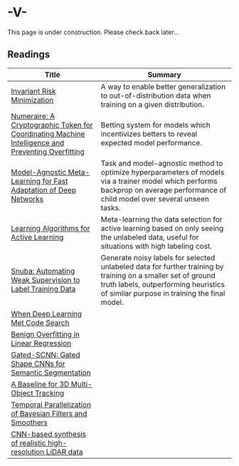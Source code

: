 # -V-

This page is under construction. Please check back later...

## Readings

Title | Summary
|-|-|
[Invariant Risk Minimization](https://arxiv.org/pdf/1907.02893.pdf) | A way to enable better generalization to out-of-distribution data when training on a given distribution.
[Numeraire: A Cryptographic Token for Coordinating Machine Intelligence and Preventing Overfitting](https://numer.ai/whitepaper.pdf) | Betting system for models which incentivizes betters to reveal expected model performance.
[Model-Agnostic Meta-Learning for Fast Adaptation of Deep Networks](https://arxiv.org/pdf/1703.03400.pdf) | Task and model-agnostic method to optimize hyperparameters of models via a trainer model which performs backprop on average performance of child model over several unseen tasks.
[Learning Algorithms for Active Learning](https://arxiv.org/pdf/1708.00088.pdf) | Meta-learning the data selection for active learning based on only seeing the unlabeled data, useful for situations with high labeling cost.
[Snuba: Automating Weak Supervision to Label Training Data](http://www.vldb.org/pvldb/vol12/p223-varma.pdf) | Generate noisy labels for selected unlabeled data for further training by training on a smaller set of ground truth labels, outperforming heuristics of similar purpose in training the final model.
[When Deep Learning Met Code Search](https://arxiv.org/pdf/1905.03813.pdf) |
[Benign Overfitting in Linear Regression](https://arxiv.org/pdf/1906.11300v1.pdf) |
[Gated-SCNN: Gated Shape CNNs for Semantic Segmentation](https://arxiv.org/pdf/1907.05740.pdf) |
[A Baseline for 3D Multi-Object Tracking](https://arxiv.org/pdf/1907.03961.pdf) |
[Temporal Parallelization of Bayesian Filters and Smoothers](https://arxiv.org/pdf/1905.13002.pdf) |
[CNN-based synthesis of realistic high-resolution LiDAR data](https://arxiv.org/pdf/1907.00787.pdf) |
